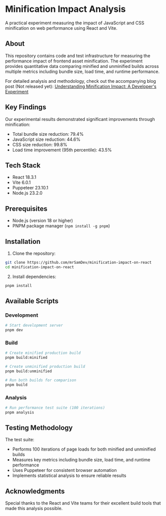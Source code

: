 # Minification Impact Analysis

A practical experiment measuring the impact of JavaScript and CSS minification on web performance using React and Vite.

## About

This repository contains code and test infrastructure for measuring the performance impact of frontend asset minification. The experiment provides quantitative data comparing minified and unminified builds across multiple metrics including bundle size, load time, and runtime performance.

For detailed analysis and methodology, check out the accompanying blog post (Not released yet): [Understanding Minification Impact: A Developer's Experiment](https://www.sijosam.in/blog/sustainable-development-1/)

## Key Findings

Our experimental results demonstrated significant improvements through minification:

- Total bundle size reduction: 79.4%
- JavaScript size reduction: 44.6%
- CSS size reduction: 99.8%
- Load time improvement (95th percentile): 43.5%

## Tech Stack

- React 18.3.1
- Vite 6.0.1
- Puppeteer 23.10.1
- Node.js 23.2.0

## Prerequisites

- Node.js (version 18 or higher)
- PNPM package manager (`npm install -g pnpm`)

## Installation

1. Clone the repository:

```bash
git clone https://github.com/mrSamDev/minification-impact-on-react
cd minification-impact-on-react
```

2. Install dependencies:

```bash
pnpm install
```

## Available Scripts

### Development

```bash
# Start development server
pnpm dev
```

### Build

```bash
# Create minified production build
pnpm build:minified

# Create unminified production build
pnpm build:unminified

# Run both builds for comparison
pnpm build
```

### Analysis

```bash
# Run performance test suite (100 iterations)
pnpm analysis
```

## Testing Methodology

The test suite:

- Performs 100 iterations of page loads for both minified and unminified builds
- Measures key metrics including bundle size, load time, and runtime performance
- Uses Puppeteer for consistent browser automation
- Implements statistical analysis to ensure reliable results

## Acknowledgments

Special thanks to the React and Vite teams for their excellent build tools that made this analysis possible.
